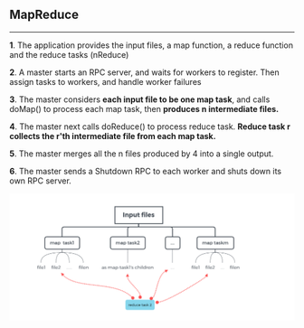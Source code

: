 ## MapReduce

------



**1**. The application provides the input files, a map function, a reduce function and the reduce tasks (nReduce)

**2**. A master starts an RPC server,  and waits for workers to register. Then assign tasks to workers, and handle worker failures

**3**. The master considers **each input file to be one map task**, and calls doMap() to process each map task, then **produces n intermediate files.**

**4**. The master next calls doReduce() to process reduce task.  **Reduce task r collects the r'th intermediate file from each map task.**

**5**. The master merges all the n files produced by 4 into  a single output.

**6**. The master sends a Shutdown RPC to each worker and shuts down its own RPC server.

![structure](/pic/mapreduce.png)

